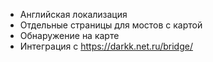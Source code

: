 * Английская локализация
* Отдельные страницы для мостов с картой
* Обнаружение на карте
* Интеграция с https://darkk.net.ru/bridge/